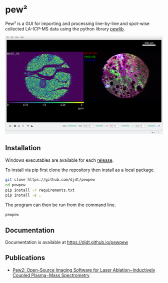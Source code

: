 # pew²

Pew² is a GUI for importing and processing line-by-line and spot-wise collected LA-ICP-MS data using the python library [pewlib](https://github.com/djdt/pewlib).

![pew2](https://github.com/djdt/djdt.github.io/blob/main/img/pewpew_splash_1.4.3.png)

## Installation

Windows executables are available for each [release](https://github.com/djdt/pewpew/releases).

To install via pip first clone the repository then install as a local package.

```bash
git clone https://github.com/djdt/pewpew
cd pewpew
pip install -r requirements.txt
pip install -e .
```

The program can then be run from the command line.

```bash
pewpew
```

## Documentation

Documentation is available at https://djdt.github.io/pewpew


## Publications

* [Pew2: Open-Source Imaging Software for Laser Ablation−Inductively Coupled Plasma−Mass Spectrometry](https://doi.org/10.1021/acs.analchem.1c02138)
